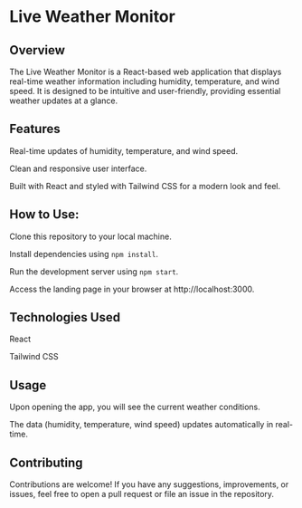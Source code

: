 # Live Weather Monitor

## Overview

The Live Weather Monitor is a React-based web application that displays real-time weather information including humidity, temperature, and wind speed. It is designed to be intuitive and user-friendly, providing essential weather updates at a glance.

## Features

Real-time updates of humidity, temperature, and wind speed.

Clean and responsive user interface.

Built with React and styled with Tailwind CSS for a modern look and feel.

## How to Use:

Clone this repository to your local machine.

Install dependencies using `npm install`.

Run the development server using `npm start`.

Access the landing page in your browser at http://localhost:3000.

## Technologies Used

React

Tailwind CSS

## Usage

Upon opening the app, you will see the current weather conditions.

The data (humidity, temperature, wind speed) updates automatically in real-time.

## Contributing

Contributions are welcome! If you have any suggestions, improvements, or issues, feel free to open a pull request or file an issue in the repository.
